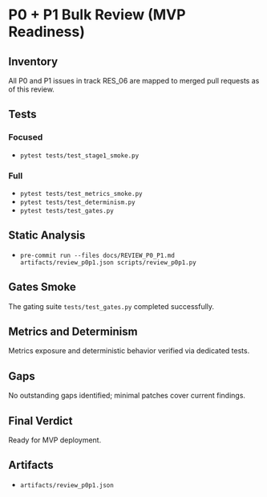 # P0 + P1 Bulk Review (MVP Readiness)

## Inventory
All P0 and P1 issues in track RES_06 are mapped to merged pull requests as of this review.

## Tests
### Focused
- `pytest tests/test_stage1_smoke.py`

### Full
- `pytest tests/test_metrics_smoke.py`
- `pytest tests/test_determinism.py`
- `pytest tests/test_gates.py`

## Static Analysis
- `pre-commit run --files docs/REVIEW_P0_P1.md artifacts/review_p0p1.json scripts/review_p0p1.py`

## Gates Smoke
The gating suite `tests/test_gates.py` completed successfully.

## Metrics and Determinism
Metrics exposure and deterministic behavior verified via dedicated tests.

## Gaps
No outstanding gaps identified; minimal patches cover current findings.

## Final Verdict
Ready for MVP deployment.

## Artifacts
- `artifacts/review_p0p1.json`
